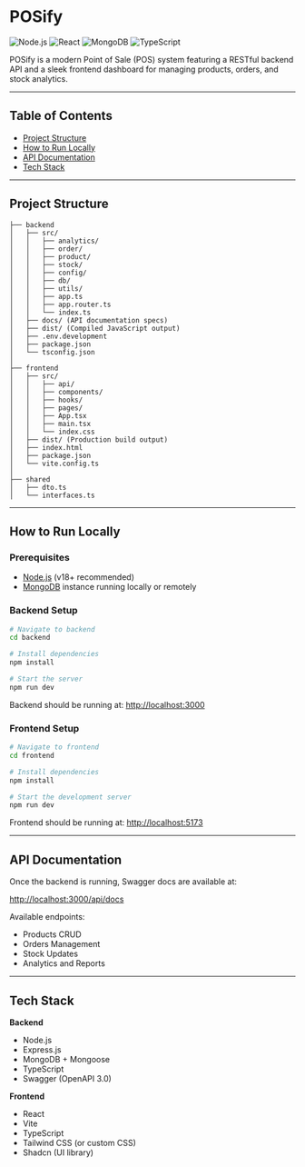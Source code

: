 # POSify

![Node.js](https://img.shields.io/badge/Node.js-339933?style=for-the-badge&logo=nodedotjs&logoColor=white)
![React](https://img.shields.io/badge/React-61DAFB?style=for-the-badge&logo=react&logoColor=black)
![MongoDB](https://img.shields.io/badge/MongoDB-4EA94B?style=for-the-badge&logo=mongodb&logoColor=white)
![TypeScript](https://img.shields.io/badge/TypeScript-3178C6?style=for-the-badge&logo=typescript&logoColor=white)

POSify is a modern Point of Sale (POS) system featuring a RESTful backend API and a sleek frontend dashboard for managing products, orders, and stock analytics.

---

## Table of Contents

- [Project Structure](#project-structure)
- [How to Run Locally](#how-to-run-locally)
- [API Documentation](#api-documentation)
- [Tech Stack](#tech-stack)

---

## Project Structure

```
├── backend
│   ├── src/
│   │   ├── analytics/
│   │   ├── order/
│   │   ├── product/
│   │   ├── stock/
│   │   ├── config/
│   │   ├── db/
│   │   ├── utils/
│   │   ├── app.ts
│   │   ├── app.router.ts
│   │   └── index.ts
│   ├── docs/ (API documentation specs)
│   ├── dist/ (Compiled JavaScript output)
│   ├── .env.development
│   ├── package.json
│   └── tsconfig.json
│
├── frontend
│   ├── src/
│   │   ├── api/
│   │   ├── components/
│   │   ├── hooks/
│   │   ├── pages/
│   │   ├── App.tsx
│   │   ├── main.tsx
│   │   └── index.css
│   ├── dist/ (Production build output)
│   ├── index.html
│   ├── package.json
│   └── vite.config.ts
│
├── shared
│   ├── dto.ts
│   └── interfaces.ts
```

---

## How to Run Locally

### Prerequisites

- [Node.js](https://nodejs.org/) (v18+ recommended)
- [MongoDB](https://www.mongodb.com/) instance running locally or remotely

### Backend Setup

```bash
# Navigate to backend
cd backend

# Install dependencies
npm install

# Start the server
npm run dev
```

Backend should be running at: [http://localhost:3000](http://localhost:3000)

### Frontend Setup

```bash
# Navigate to frontend
cd frontend

# Install dependencies
npm install

# Start the development server
npm run dev
```

Frontend should be running at: [http://localhost:5173](http://localhost:5173)

---

## API Documentation

Once the backend is running, Swagger docs are available at:

[http://localhost:3000/api/docs](http://localhost:3000/api/docs)

Available endpoints:
- Products CRUD
- Orders Management
- Stock Updates
- Analytics and Reports

---

## Tech Stack

**Backend**
- Node.js
- Express.js
- MongoDB + Mongoose
- TypeScript
- Swagger (OpenAPI 3.0)

**Frontend**
- React
- Vite
- TypeScript
- Tailwind CSS (or custom CSS)
- Shadcn (UI library)

